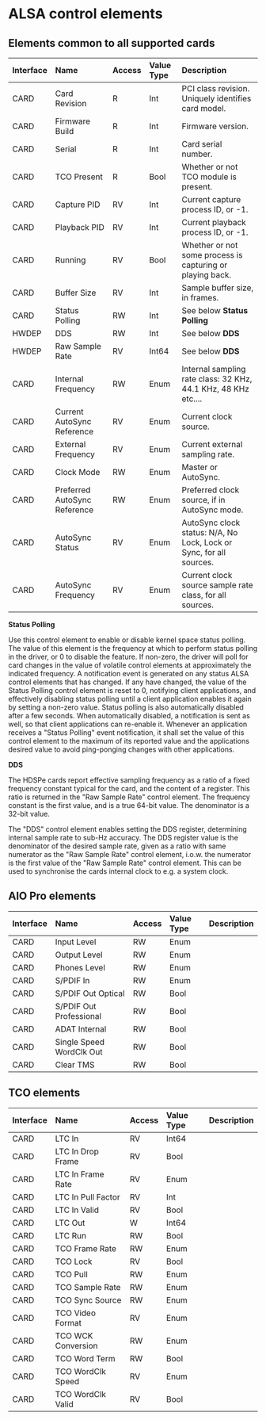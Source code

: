 ALSA control elements
=====================

Elements common to all supported cards
--------------------------------------

| Interface | Name | Access | Value Type | Description |
| :- | :- | :- | :- | :- |
| CARD | Card Revision | R | Int | PCI class revision. Uniquely identifies card model.  | 
| CARD | Firmware Build | R | Int | Firmware version.           | 
| CARD | Serial | R | Int | Card serial number.            | 
| CARD | TCO Present | R | Bool | Whether or not TCO module is present.            | 
| CARD | Capture PID | RV | Int | Current capture process ID, or -1.            | 
| CARD | Playback PID | RV | Int | Current playback process ID, or -1.            | 
| CARD | Running | RV | Bool | Whether or not some process is capturing or playing back.            | 
| CARD | Buffer Size | RV | Int | Sample buffer size, in frames.            | 
| CARD | Status Polling | RW | Int | See below **Status Polling**            | 
| HWDEP | DDS | RW | Int | See below **DDS**            | 
| HWDEP | Raw Sample Rate | RV | Int64 | See below **DDS**            | 
| CARD | Internal Frequency | RW | Enum | Internal sampling rate class: 32 KHz, 44.1 KHz, 48 KHz etc....           | 
| CARD | Current AutoSync Reference | RV | Enum | Current clock source.            | 
| CARD | External Frequency | RV | Enum | Current external sampling rate.            | 
| CARD | Clock Mode | RW | Enum | Master or AutoSync.            | 
| CARD | Preferred AutoSync Reference | RW | Enum | Preferred clock source, if in AutoSync mode.            | 
| CARD | AutoSync Status | RV | Enum | AutoSync clock status: N/A, No Lock, Lock or Sync, for all sources.            | 
| CARD | AutoSync Frequency | RV | Enum | Current clock source sample rate class, for all sources.            | 

**Status Polling**

Use this control element to enable or disable kernel space status polling. The value of this element is
the frequency at which to perform status polling in the driver, or 0 to disable the feature. 
If non-zero, the driver will poll for card changes in the value of volatile control elements
at approximately the indicated frequency.
A notification event is generated on any status ALSA control elements that has changed. If any
have changed, the value of the Status Polling control element is reset to 0, notifying client 
applications, and effectively disabling
status polling until a client application enables it again by setting a non-zero value. Status
polling is also automatically disabled after a few seconds. When automatically disabled, a notification
is sent as well, so that client applications can re-enable it. Whenever an application receives 
a "Status Polling" event notification, it shall set the value of this control element to the maximum
of its reported value and the applications desired value to avoid ping-ponging changes with other
applications.

**DDS**

The HDSPe cards report effective sampling frequency as a ratio of a fixed frequency constant 
typical for the card, and the content of a register. This ratio is returned
in the "Raw Sample Rate" control element. The frequency constant is the first value, and is a true 64-bit value. The denominator is a 32-bit value.

The "DDS" control element enables setting the DDS register, determining internal sample rate to sub-Hz accuracy. The DDS register value is the denominator of the desired sample rate, given as a ratio
with same numerator as the "Raw Sample Rate" control element, i.o.w. the numerator is the first value
of the "Raw Sample Rate" control element.
This can be used to synchronise the cards internal clock to e.g. a system clock.

AIO Pro elements
----------------

| Interface | Name | Access | Value Type | Description |
| :- | :- | :- | :- | :- |
| CARD | Input Level | RW | Enum |             | 
| CARD | Output Level | RW | Enum |             | 
| CARD | Phones Level | RW | Enum |             | 
| CARD | S/PDIF In | RW | Enum |             | 
| CARD | S/PDIF Out Optical | RW | Bool |             | 
| CARD | S/PDIF Out Professional | RW | Bool |             | 
| CARD | ADAT Internal | RW | Bool |             | 
| CARD | Single Speed WordClk Out | RW | Bool |             | 
| CARD | Clear TMS | RW | Bool |             | 

TCO elements
------------

| Interface | Name | Access | Value Type | Description |
| :- | :- | :- | :- | :- |
| CARD | LTC In | RV | Int64 |             | 
| CARD | LTC In Drop Frame | RV | Bool |             | 
| CARD | LTC In Frame Rate | RV | Enum |             | 
| CARD | LTC In Pull Factor | RV | Int |             | 
| CARD | LTC In Valid | RV | Bool |             | 
| CARD | LTC Out | W | Int64 |             | 
| CARD | LTC Run | RW | Bool |             | 
| CARD | TCO Frame Rate | RW | Enum |             | 
| CARD | TCO Lock | RV | Bool |             | 
| CARD | TCO Pull | RW | Enum |             | 
| CARD | TCO Sample Rate | RW | Enum |             | 
| CARD | TCO Sync Source | RW | Enum |             | 
| CARD | TCO Video Format | RV | Enum |             | 
| CARD | TCO WCK Conversion | RW | Enum |             | 
| CARD | TCO Word Term | RW | Bool |             | 
| CARD | TCO WordClk Speed | RV | Enum |             | 
| CARD | TCO WordClk Valid | RV | Bool |             | 
